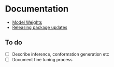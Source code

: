 # Documentation

- [Model Weights](docs/weights.md)
- [Releasing package updates](docs/releases.md)

## To do
- [ ] Describe inference, conformation generation etc
- [ ] Document fine tuning process